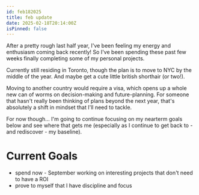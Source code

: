 ```yaml
---
id: feb182025
title: feb update
date: 2025-02-18T20:14:00Z
isPinned: false
---
```


After a pretty rough last half year, I've been feeling my energy and enthusiasm coming back recently! So I've been spending these past few weeks finally completing some of my personal projects.

Currently still residing in Toronto, though the plan is to move to NYC by the middle of the year. And maybe get a cute little british shorthair (or two!).

Moving to another country would require a visa, which opens up a whole new can of worms on decision-making and future-planning. For someone that hasn't really been thinking of plans beyond the next year, that's absolutely a shift in mindset that I'll need to tackle.

For now though... I'm going to continue focusing on my nearterm goals below and see where that gets me (especially as I continue to get back to - and rediscover - my baseline).

# Current Goals
- spend now - September working on interesting projects that don't need to have a ROI
- prove to myself that I have discipline and focus